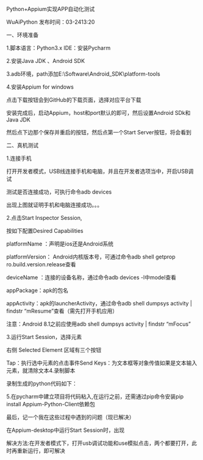 Python+Appium实现APP自动化测试

WuAiPython
发布时间：03-2413:20

一、环境准备

1.脚本语言：Python3.x IDE：安装Pycharm

2.安装Java JDK 、Android SDK

3.adb环境，path添加E:\Software\Android_SDK\platform-tools

4.安装Appium for windows

点击下载按钮会到GitHub的下载页面，选择对应平台下载

安装完成后，启动Appium，host和port默认的即可，然后设置Android SDk和Java JDK

然后点下边那个保存并重启的按钮，然后点第一个Start Server按钮，将会看到

二、真机测试

1.连接手机

打开开发者模式，USB线连接手机和电脑，并且在开发者选项当中，开启USB调试

测试是否连接成功，可执行命令adb devices

出现上图就证明手机和电脑连接成功。。。

2.点击Start Inspector Session,

按如下配置Desired Capabilities

platformName ：声明是ios还是Android系统

platformVersion： Android内核版本号，可通过命令adb shell getprop ro.build.version.release查看

deviceName ：连接的设备名称，通过命令adb devices -l中model查看

appPackage：apk的包名

appActivity：apk的launcherActivity，通过命令adb shell dumpsys activity | findstr “mResume”查看（需先打开手机应用）

注意：Android 8.1之前应使用adb shell dumpsys activity | findstr “mFocus”

3.运行Start Session，选择元素

右侧 Selected Element 区域有三个按钮

Tap：执行选中元素的点击事件Send Keys：为文本框等对象传值如果是文本输入元素，就清除文本4.录制脚本

录制生成的python代码如下：

5.在pycharm中建立项目将代码粘入,在运行之前，还需通过pip命令安装pip install Appium-Python-Client依赖包

最后，记一个我在这些过程中遇到的问题（现已解决）

在Appium-desktop中运行Start Session时，出现

解决方法:在开发者模式下，打开usb调试功能和use模拟点击，两个都要打开，此时再重新运行，即可解决